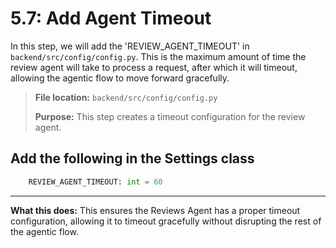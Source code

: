 # 5.7: Add Agent Timeout

In this step, we will add the 'REVIEW_AGENT_TIMEOUT'  in `backend/src/config/config.py`. This is the maximum amount of time the review agent will take to process a request, after which it will timeout, allowing the agentic flow to move forward gracefully.

> **File location:** `backend/src/config/config.py`
>
> **Purpose:** This step creates a timeout configuration for the review agent.


Add the following in the Settings class
---

```python
    REVIEW_AGENT_TIMEOUT: int = 60
```
---

**What this does:**
This ensures the Reviews Agent has a proper timeout configuration, allowing it to timeout gracefully without disrupting the rest of the agentic flow.
